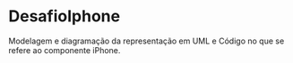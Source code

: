 # DesafioIphone
Modelagem e diagramação da representação em UML e Código no que se refere ao componente iPhone.
